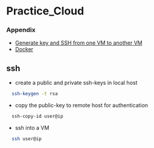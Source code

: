 # Practice_Cloud


### Appendix

 - [Generate key and SSH from one VM to another VM](https://github.com/Anubhaw19/Practice_Cloud/blob/main/generateKey%26SSH.md)
 - [Docker](https://github.com/Anubhaw19/Practice_Cloud/blob/main/docker_commands.md)
 





## ssh 

* create a public and private ssh-keys in local host 

```bash
  ssh-keygen -t rsa
```

* copy the public-key to remote host for authentication
```bash
  ssh-copy-id user@ip
```
* ssh into a VM
```bash
  ssh user@ip
```


